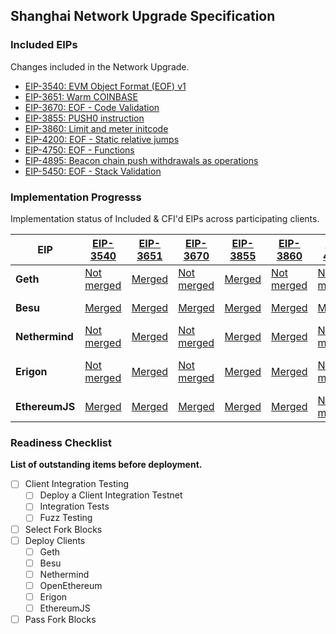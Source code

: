 ## Shanghai Network Upgrade Specification

### Included EIPs
Changes included in the Network Upgrade.

* [EIP-3540: EVM Object Format (EOF) v1](https://eips.ethereum.org/EIPS/eip-3540)
* [EIP-3651: Warm COINBASE](https://eips.ethereum.org/EIPS/eip-3651)
* [EIP-3670: EOF - Code Validation](https://eips.ethereum.org/EIPS/eip-3670)
* [EIP-3855: PUSH0 instruction](https://eips.ethereum.org/EIPS/eip-3855)
* [EIP-3860: Limit and meter initcode](https://eips.ethereum.org/EIPS/eip-3860)
* [EIP-4200: EOF - Static relative jumps](https://eips.ethereum.org/EIPS/eip-4200)
* [EIP-4750: EOF - Functions](https://eips.ethereum.org/EIPS/eip-4750)
* [EIP-4895: Beacon chain push withdrawals as operations](https://eips.ethereum.org/EIPS/eip-4895)
* [EIP-5450: EOF - Stack Validation](https://eips.ethereum.org/EIPS/eip-5450)

### Implementation Progresss

Implementation status of Included & CFI'd EIPs across participating clients.

| EIP            | [EIP-3540](https://eips.ethereum.org/EIPS/eip-3540)                   | [EIP-3651](https://eips.ethereum.org/EIPS/eip-3651)                   | [EIP-3670](https://eips.ethereum.org/EIPS/eip-3670)                   | [EIP-3855](https://eips.ethereum.org/EIPS/eip-3855)                   | [EIP-3860](https://eips.ethereum.org/EIPS/eip-3860)                   | [EIP-4200](https://eips.ethereum.org/EIPS/eip-4200)                 | [EIP-4750](https://eips.ethereum.org/EIPS/eip-4750)                 | [EIP-4895](https://eips.ethereum.org/EIPS/eip-4895)                                                                        | [EIP-5450](https://eips.ethereum.org/EIPS/eip-5450)                 |
|----------------|-----------------------------------------------------------------------|-----------------------------------------------------------------------|-----------------------------------------------------------------------|-----------------------------------------------------------------------|-----------------------------------------------------------------------|---------------------------------------------------------------------|---------------------------------------------------------------------|----------------------------------------------------------------------------------------------------------------------------|---------------------------------------------------------------------|
| **Geth**       | [Not merged](https://github.com/ethereum/go-ethereum/pull/22958)      | [Merged](https://github.com/ethereum/go-ethereum/pull/25819)          | [Not merged](https://github.com/ethereum/go-ethereum/pull/26133)      | [Merged](https://github.com/ethereum/go-ethereum/pull/24039)          | [Not merged](https://github.com/ethereum/go-ethereum/pull/23847)      | [Not merged](https://github.com/ethereum/go-ethereum/pull/26133)    | [Not merged](https://github.com/ethereum/go-ethereum/pull/26133)    | [Not merged](https://github.com/ethereum/go-ethereum/pull/25838)                                                           | [Not merged](https://github.com/ethereum/go-ethereum/pull/26133)    |
| **Besu**       | [Merged](https://github.com/hyperledger/besu/pull/4644)               | [Merged](https://github.com/hyperledger/besu/pull/4620)               | [Merged](https://github.com/hyperledger/besu/pull/4644)               | [Merged](https://github.com/hyperledger/besu/pull/4660)               | [Merged](https://github.com/hyperledger/besu/pull/4726)               | [Merged](https://github.com/hyperledger/besu/pull/4760)         | [Merged](https://github.com/hyperledger/besu/pull/4781)         | [Not merged](https://github.com/hyperledger/besu/pull/4552)                                                                | [Not merged](https://github.com/hyperledger/besu/pull/4805)         |
| **Nethermind** | [Not merged](https://github.com/NethermindEth/nethermind/pull/4608)   | [Merged](https://github.com/NethermindEth/nethermind/pull/4594)       | [Not merged](https://github.com/NethermindEth/nethermind/pull/4609)   | [Merged](https://github.com/NethermindEth/nethermind/pull/4599)       | [Merged](https://github.com/NethermindEth/nethermind/pull/4740)       | [Not merged](https://github.com/NethermindEth/nethermind/pull/4864) | [Not merged](https://github.com/NethermindEth/nethermind/pull/4865) | [Not merged](https://github.com/NethermindEth/nethermind/pull/4731)                                                        | [Not merged](https://github.com/NethermindEth/nethermind/pull/4950) |
| **Erigon**     | [Not merged](https://github.com/ledgerwatch/erigon/pull/6382)         | [Merged](https://github.com/ledgerwatch/erigon/pull/5745)             | [Not merged](https://github.com/ledgerwatch/erigon/pull/6382)         | [Merged](https://github.com/ledgerwatch/erigon/pull/5256)             | [Merged](https://github.com/ledgerwatch/erigon/pull/5892)             | [Not merged](https://github.com/ledgerwatch/erigon/pull/6382)       | [Not merged](https://github.com/ledgerwatch/erigon/pull/6382)       | Partly merged ([1](https://github.com/ledgerwatch/erigon/pull/6009), [2](https://github.com/ledgerwatch/erigon/pull/6180)) | [Not merged](https://github.com/ledgerwatch/erigon/pull/6382)       |
| **EthereumJS** | [Merged](https://github.com/ethereumjs/ethereumjs-monorepo/pull/1719) | [Merged](https://github.com/ethereumjs/ethereumjs-monorepo/pull/1814) | [Merged](https://github.com/ethereumjs/ethereumjs-monorepo/pull/1743) | [Merged](https://github.com/ethereumjs/ethereumjs-monorepo/pull/1616) | [Merged](https://github.com/ethereumjs/ethereumjs-monorepo/pull/1619) | [Not merged](https://github.com/ethereumjs/ethereumjs-monorepo/pull/2446)                                                                 | [Not merged](https://github.com/ethereumjs/ethereumjs-monorepo/pull/2453)                                                  | [Merged](https://github.com/ethereumjs/ethereumjs-monorepo/pull/2353) | [Not merged](https://github.com/ethereumjs/ethereumjs-monorepo/pull/2453)

### Readiness Checklist

**List of outstanding items before deployment.**

- [ ] Client Integration Testing
  - [ ] Deploy a Client Integration Testnet
  - [ ] Integration Tests
  - [ ] Fuzz Testing
 - [ ] Select Fork Blocks
 - [ ] Deploy Clients
   - [ ]  Geth
   - [ ]  Besu
   - [ ]  Nethermind
   - [ ]  OpenEthereum
   - [ ]  Erigon
   - [ ]  EthereumJS
 - [ ] Pass Fork Blocks
